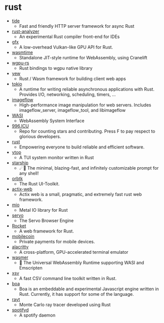 # rust
- [tide](https://github.com/http-rs/tide)
  - Fast and friendly HTTP server framework for async Rust
- [rust-analyzer](https://github.com/rust-analyzer/rust-analyzer)
  - An experimental Rust compiler front-end for IDEs
- [gfx](https://github.com/gfx-rs/gfx)
  - A low-overhead Vulkan-like GPU API for Rust.
- [wasmtime](https://github.com/bytecodealliance/wasmtime)
  - Standalone JIT-style runtime for WebAssembly, using Cranelift
- [wgpu-rs](https://github.com/gfx-rs/wgpu-rs)
  - Rust bindings to wgpu native library
- [yew](https://github.com/yewstack/yew)
  - Rust / Wasm framework for building client web apps
- [tokio](https://github.com/tokio-rs/tokio)
  - A runtime for writing reliable asynchronous applications with Rust. Provides I/O, networking, scheduling, timers, ...
- [imageflow](https://github.com/imazen/imageflow)
  - High-performance image manipulation for web servers. Includes imageflow_server, imageflow_tool, and libimageflow
- [WASI](https://github.com/WebAssembly/WASI)
  - WebAssembly System Interface
- [996.ICU](https://github.com/996icu/996.ICU)
  - Repo for counting stars and contributing. Press F to pay respect to glorious developers.
- [rust](https://github.com/rust-lang/rust)
  - Empowering everyone to build reliable and efficient software.
- [ytop](https://github.com/cjbassi/ytop)
  - A TUI system monitor written in Rust
- [starship](https://github.com/starship/starship)
  - ☄🌌️ The minimal, blazing-fast, and infinitely customizable prompt for any shell!
- [orbtk](https://github.com/redox-os/orbtk)
  - The Rust UI-Toolkit.
- [actix-web](https://github.com/actix/actix-web)
  - Actix web is a small, pragmatic, and extremely fast rust web framework.
- [mio](https://github.com/tokio-rs/mio)
  - Metal IO library for Rust
- [servo](https://github.com/servo/servo)
  - The Servo Browser Engine
- [Rocket](https://github.com/SergioBenitez/Rocket)
  - A web framework for Rust.
- [mobilecoin](https://github.com/mobilecoinofficial/mobilecoin)
  - Private payments for mobile devices.
- [alacritty](https://github.com/alacritty/alacritty)
  - A cross-platform, GPU-accelerated terminal emulator
- [wasmer](https://github.com/wasmerio/wasmer)
  - 🚀 The Universal WebAssembly Runtime supporting WASI and Emscripten
- [xsv](https://github.com/BurntSushi/xsv)
  - A fast CSV command line toolkit written in Rust.
- [boa](https://github.com/jasonwilliams/boa)
  - Boa is an embeddable and experimental Javascript engine written in Rust. Currently, it has support for some of the language.
- [rayt](https://github.com/Dalamar42/rayt)
  - Monte Carlo ray tracer developed using Rust
- [spotifyd](https://github.com/Spotifyd/spotifyd)
  - A spotify daemon
